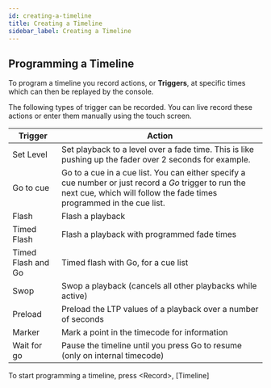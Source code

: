```yaml
---
id: creating-a-timeline
title: Creating a Timeline
sidebar_label: Creating a Timeline
---
```


Programming a Timeline
----------------------

To program a timeline you record actions, or **Triggers**, at specific times
which can then be replayed by the console.

The following types of trigger can be recorded. You can live record these actions
or enter them manually using the touch screen.

Trigger             | Action
--------------------|----------
Set Level           | Set playback to a level over a fade time. This is like pushing up the fader over 2 seconds for example.
Go to cue           | Go to a cue in a cue list. You can either specify a cue number or just record a *Go* trigger to run the next cue, which will follow the fade times programmed in the cue list.
Flash               | Flash a playback
Timed Flash         | Flash a playback with programmed fade times
Timed Flash and Go  | Timed flash with Go, for a cue list
Swop                | Swop a playback (cancels all other playbacks while active)
Preload             | Preload the LTP values of a playback over a number of seconds
Marker              | Mark a point in the timecode for information
Wait for go         | Pause the timeline until you press Go to resume (only on internal timecode)



To start programming a timeline, press \<Record\>, \[Timeline\]
